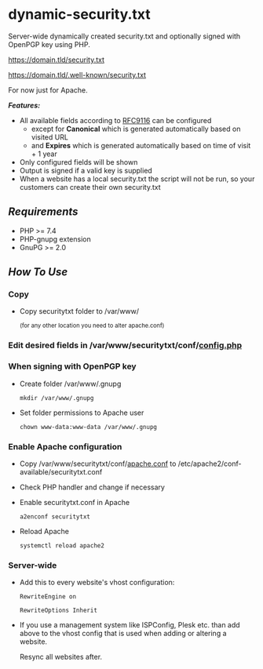 # dynamic-security.txt

Server-wide dynamically created security.txt and optionally signed with OpenPGP key using PHP.

https://domain.tld/security.txt

https://domain.tld/.well-known/security.txt

For now just for Apache.

***Features:***
- All available fields according to [RFC9116](https://www.rfc-editor.org/rfc/rfc9116) can be configured
  - except for **Canonical** which is generated automatically based on visited URL
  - and **Expires** which is generated automatically based on time of visit + 1 year
- Only configured fields will be shown
- Output is signed if a valid key is supplied
- When a website has a local security.txt the script will not be run, so your customers can create their own security.txt

## _Requirements_

- PHP >= 7.4
- PHP-gnupg extension
- GnuPG >= 2.0

## _How To Use_

### Copy

- Copy securitytxt folder to /var/www/

  <sup>(for any other location you need to alter apache.conf)</sup>

### Edit desired fields in /var/www/securitytxt/conf/[config.php](securitytxt/conf/config.php)

### When signing with OpenPGP key

- Create folder /var/www/.gnupg

  ```mkdir /var/www/.gnupg```

- Set folder permissions to Apache user

  ```chown www-data:www-data /var/www/.gnupg```

### Enable Apache configuration

- Copy /var/www/securitytxt/conf/[apache.conf](securitytxt/conf/apache.conf) to /etc/apache2/conf-available/securitytxt.conf

- Check PHP handler and change if necessary

- Enable securitytxt.conf in Apache

  ```a2enconf securitytxt```

- Reload Apache

  ```systemctl reload apache2```

### Server-wide

- Add this to every website's vhost configuration:

  ```RewriteEngine on```
  
  ```RewriteOptions Inherit```

- If you use a management system like ISPConfig, Plesk etc. than add above to the vhost config that is used when adding or altering a website.

  Resync all websites after.
